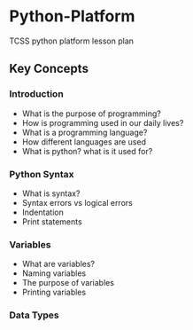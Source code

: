 # Python-Platform

TCSS python platform lesson plan

## Key Concepts

### Introduction

- What is the purpose of programming?
- How is programming used in our daily lives?
- What is a programming language?
- How different languages are used
- What is python? what is it used for?

### Python Syntax

- What is syntax?
- Syntax errors vs logical errors
- Indentation
- Print statements

### Variables

- What are variables?
- Naming variables
- The purpose of variables
- Printing variables

### Data Types
